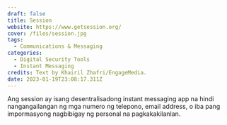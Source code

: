 ```yaml
---
draft: false
title: Session
website: https://www.getsession.org/
cover: /files/session.jpg
tags:
  - Communications & Messaging
categories: 
  - Digital Security Tools
  - Instant Messaging
credits: Text by Khairil Zhafri/EngageMedia.
date: 2023-01-19T23:08:17.311Z
---
```

Ang session ay isang desentralisadong instant messaging app na hindi nangangailangan ng mga numero ng telepono, email address, o iba pang impormasyong nagbibigay ng personal na pagkakakilanlan.